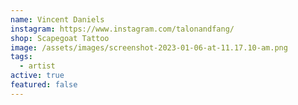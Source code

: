 ```yaml
---
name: Vincent Daniels
instagram: https://www.instagram.com/talonandfang/
shop: Scapegoat Tattoo
image: /assets/images/screenshot-2023-01-06-at-11.17.10-am.png
tags:
  - artist
active: true
featured: false
---
```


